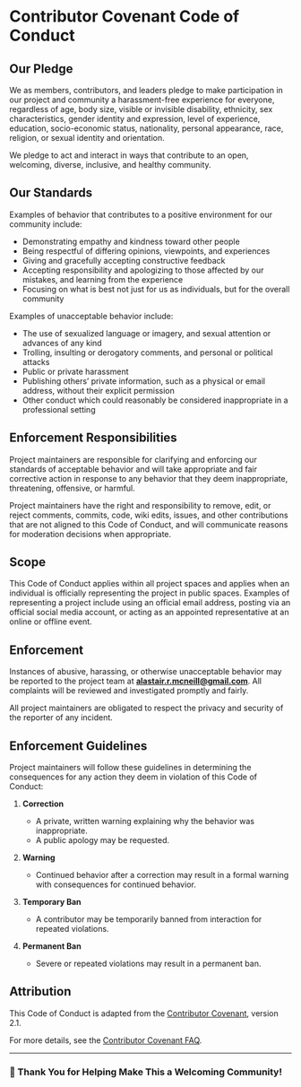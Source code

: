 # Contributor Covenant Code of Conduct

## Our Pledge

We as members, contributors, and leaders pledge to make participation in our project and community a harassment-free experience for everyone, regardless of age, body size, visible or invisible disability, ethnicity, sex characteristics, gender identity and expression, level of experience, education, socio-economic status, nationality, personal appearance, race, religion, or sexual identity and orientation.

We pledge to act and interact in ways that contribute to an open, welcoming, diverse, inclusive, and healthy community.

## Our Standards

Examples of behavior that contributes to a positive environment for our community include:

- Demonstrating empathy and kindness toward other people
- Being respectful of differing opinions, viewpoints, and experiences
- Giving and gracefully accepting constructive feedback
- Accepting responsibility and apologizing to those affected by our mistakes, and learning from the experience
- Focusing on what is best not just for us as individuals, but for the overall community

Examples of unacceptable behavior include:

- The use of sexualized language or imagery, and sexual attention or advances of any kind
- Trolling, insulting or derogatory comments, and personal or political attacks
- Public or private harassment
- Publishing others’ private information, such as a physical or email address, without their explicit permission
- Other conduct which could reasonably be considered inappropriate in a professional setting

## Enforcement Responsibilities

Project maintainers are responsible for clarifying and enforcing our standards of acceptable behavior and will take appropriate and fair corrective action in response to any behavior that they deem inappropriate, threatening, offensive, or harmful.

Project maintainers have the right and responsibility to remove, edit, or reject comments, commits, code, wiki edits, issues, and other contributions that are not aligned to this Code of Conduct, and will communicate reasons for moderation decisions when appropriate.

## Scope

This Code of Conduct applies within all project spaces and applies when an individual is officially representing the project in public spaces. Examples of representing a project include using an official email address, posting via an official social media account, or acting as an appointed representative at an online or offline event.

## Enforcement

Instances of abusive, harassing, or otherwise unacceptable behavior may be reported to the project team at **alastair.r.mcneill@gmail.com**. All complaints will be reviewed and investigated promptly and fairly.

All project maintainers are obligated to respect the privacy and security of the reporter of any incident.

## Enforcement Guidelines

Project maintainers will follow these guidelines in determining the consequences for any action they deem in violation of this Code of Conduct:

1. **Correction**  
   - A private, written warning explaining why the behavior was inappropriate.
   - A public apology may be requested.

2. **Warning**  
   - Continued behavior after a correction may result in a formal warning with consequences for continued behavior.

3. **Temporary Ban**  
   - A contributor may be temporarily banned from interaction for repeated violations.

4. **Permanent Ban**  
   - Severe or repeated violations may result in a permanent ban.

## Attribution

This Code of Conduct is adapted from the [Contributor Covenant](https://www.contributor-covenant.org), version 2.1.

For more details, see the [Contributor Covenant FAQ](https://www.contributor-covenant.org/faq).

---

### 🚀 Thank You for Helping Make This a Welcoming Community!
